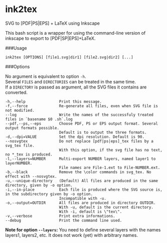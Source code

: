 ink2tex
=======

SVG to [PDF|PS|EPS] + LaTeX using Inkscape

This bash script is a wrapper for using the command-line version of inkscape to export to [PDF|SP|EPS]+LaTeX.

###Usage


`ink2tex [OPTIONS] [file1.svg|dir1] [file2.svg|dir2] [...]`

###Options

No argument is equivalent to option `-h`.  
Several `FILES` and `DIRECTORIES` can be treated in the same time.  
If a `DIRECTORY` is passed as argument, all the SVG files it contains are converted.  


    -h,--help               Print this message.
    -f,--force              Re-generate all files, even when SVG file is not modified.
    --log                   Write the names of the successfuly treated files in `basename $0 .sh`.log
    --pdf,--ps,--eps        Choose PDF, PS or EPS output format. Several output formats possible.
                            Default is to output the three formats.
    -d,--dpi=VALUE          Set the dpi resolution. Default is 90.
    --nosvgtex              Do not replace [pdf|ps|eps]_tex files by a svg_tex file.
                            With this option, if the svg file has no text, no *_tex is produced.
    -l,--layers=NUMBER      Multi-export NUMBER layers, named layer1 to layerNUMBER. 
                            File names are File-1.ext to File-NUMBER.ext.
    -b,--black              Remove the \color commands in svg_tex. No effect with --nosvgtex.
    -u,--unique-directory   (Default) All files are produced in the same directory, given by -o option.
    -i,--in-place           Each file is produced where the SVG source is, in the subdirectory given by -o option. 
                            Incompatible with -u.
    -o,--output=OUTDIR      All files are produced in directory OUTDIR. 
                            With -u, default is the current directory.
                            With -i, default is \"tex\".
    -v,--verbose            Print extra informations.
    --debug                 Print the command line used. 
 
 **Note for option `--layers`:** You need to define several layers with the names layers1, layers2, etc. It does not work (yet) with arbitrary names.
